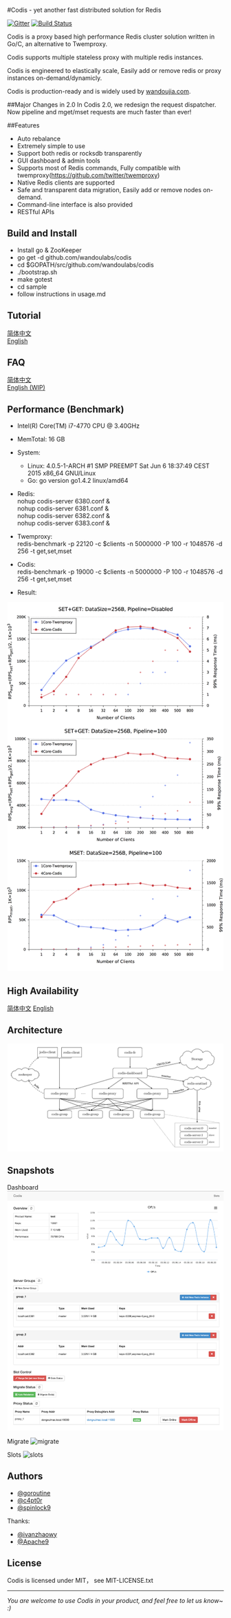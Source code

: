 #Codis - yet another fast distributed solution for Redis

[![Gitter](https://badges.gitter.im/Join%20Chat.svg)](https://gitter.im/wandoulabs/codis?utm_source=badge&utm_medium=badge&utm_campaign=pr-badge&utm_content=badge)
[![Build Status](https://travis-ci.org/anywhy/codis.svg?branch=codis-bonc)](https://travis-ci.org/anywhy/codis)

Codis is a proxy based high performance Redis cluster solution written in Go/C, an alternative to Twemproxy.

Codis supports multiple stateless proxy with multiple redis instances.

Codis is engineered to elastically scale, Easily add or remove redis or proxy instances on-demand/dynamicly.

Codis is production-ready and is widely used by [wandoujia.com](http://wandoujia.com).

##Major Changes in 2.0
In Codis 2.0, we redesign the request dispatcher. Now pipeline and mget/mset requests are much faster than ever!

##Features
* Auto rebalance
* Extremely simple to use 
* Support both redis or rocksdb transparently
* GUI dashboard & admin tools 
* Supports most of Redis commands, Fully compatible with twemproxy(https://github.com/twitter/twemproxy)
* Native Redis clients are supported
* Safe and transparent data migration, Easily add or remove nodes on-demand.
* Command-line interface is also provided
* RESTful APIs

## Build and Install

* Install go & ZooKeeper
* go get -d github.com/wandoulabs/codis
* cd $GOPATH/src/github.com/wandoulabs/codis
* ./bootstrap.sh
* make gotest
* cd sample
* follow instructions in usage.md

## Tutorial

[简体中文](https://github.com/wandoulabs/codis/blob/master/doc/tutorial_zh.md)  
[English](https://github.com/wandoulabs/codis/blob/master/doc/tutorial_en.md)

## FAQ

[简体中文](https://github.com/wandoulabs/codis/blob/master/doc/FAQ_zh.md)  
[English (WIP) ](https://github.com/wandoulabs/codis/blob/master/doc/FAQ_en.md)

## Performance (Benchmark)
+ Intel(R) Core(TM) i7-4770 CPU @ 3.40GHz
+ MemTotal: 16 GB
+ System:
  - Linux: 4.0.5-1-ARCH #1 SMP PREEMPT Sat Jun 6 18:37:49 CEST 2015 x86_64 GNU/Linux
  - Go: go version go1.4.2 linux/amd64
+ Redis:  
    nohup codis-server 6380.conf &  
    nohup codis-server 6381.conf &  
    nohup codis-server 6382.conf &  
    nohup codis-server 6383.conf &  

+ Twemproxy:  
    redis-benchmark -p 22120 -c $clients -n 5000000 -P 100 -r 1048576 -d 256 -t get,set,mset
  
+ Codis:  
    redis-benchmark -p 19000 -c $clients -n 5000000 -P 100 -r 1048576 -d 256 -t get,set,mset

+ Result:

![main](doc/bench/bench.png)

## High Availability

[简体中文](https://github.com/wandoulabs/codis/blob/master/doc/tutorial_zh.md#ha) 
[English](https://github.com/wandoulabs/codis/blob/master/doc/tutorial_en.md#ha) 

## Architecture

![architecture](doc/pictures/architecture.png)

## Snapshots

Dashboard
![main](doc/pictures/snapshot.png)

Migrate
![migrate](doc/pictures/snapshot_migrate.png)

Slots
![slots](doc/pictures/slots.png)

## Authors

* [@goroutine](https://github.com/ngaut)
* [@c4pt0r](https://github.com/c4pt0r)
* [@spinlock9](https://github.com/spinlock)

Thanks:

* [@ivanzhaowy](https://github.com/ivanzhaowy)
* [@Apache9](https://github.com/apache9)

## License

Codis is licensed under MIT， see MIT-LICENSE.txt

-------------
*You are welcome to use Codis in your product, and feel free to let us know~ :)*
